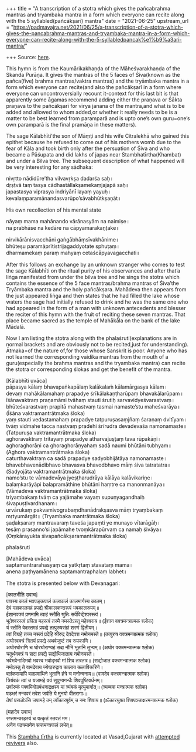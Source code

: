 +++
title = "A transcription of a stotra which gives the pañcabrahma mantras and tryambaka mantra in a form which everyone can recite along with the 5 syllabled(pañcākṣarī) mantra"
date = "2021-06-25"
upstream_url = "https://padmavajra.net/2021/06/25/a-transcription-of-a-stotra-which-gives-the-pancabrahma-mantras-and-tryambaka-mantra-in-a-form-which-everyone-can-recite-along-with-the-5-syllabledpancak%e1%b9%a3ari-mantra/"

+++
Source: [here](https://padmavajra.net/2021/06/25/a-transcription-of-a-stotra-which-gives-the-pancabrahma-mantras-and-tryambaka-mantra-in-a-form-which-everyone-can-recite-along-with-the-5-syllabledpancak%e1%b9%a3ari-mantra/).

This hymn is from the Kaumārikakhaṇḍa of the Māheśvarakhaṇḍa of the
Skanda Purāṇa. It gives the mantras of the 5 faces of Śiva(known as the
pañca(five) brahma mantras/vaktra mantras) and the tryāmbaka mantra in a
form which everyone can recite(and also the pañcākṣarī in a form where
everyone can uncontroversially recount it-context for this last bit is
that apparently some āgamas recommend adding either the praṇava or Śākta
praṇava to the pañcākṣarī for vīrya janana of the mantra,and what is to
be added and allowed to whom added,or whether it really needs to be is a
matter to be best learned from paramparā and is upto one’s own
guru=one’s own paramparā is the final pramāṇa in these matters).  
  

The sage Kālabhīti’the son of Māṃṭi and his wife Citralekhā who gained
this epithet because he refused to come out of his mothers womb due to
the fear of Kāla and took birth only after the persuation of Śiva and
who became a Pāśupata and did lakhs of japas near Stambhatīrtha(Khambat)
and under a Bilva tree. The subsequent description of what happened will
be very interesting for any sādhaka:

nivṛtto nādidūre’tha vilvavṛkṣa dadarśa saḥ।  
dṛṣṭvā taṃ tasya cādhastāllakṣamekaṃjajapā saḥ॥  
japastasya viprasya indriyānī layaṃ yayuḥ।  
kevalaṃparamānandasvarūpo’sāvabhūtkṣaṇāt॥

His own recollection of his mental state

nāyaṃ mama mahānando vārānasyām na naimiṣe।  
na prabhāse na kedāre na cāpyamarakaṇṭake॥

nirvikārānisvacchāni gaṅgābhāṃsīvakhānime॥  
bhūteṣu paramāprītistrijagaddyotate sphuṭaṃ।  
dharmamekaṃ paraṃ mahyaṃ cetaścāpyavagacchati॥

After this follows an exchange by an unknown stranger who comes to test
the sage Kālabhīti on the ritual purity of his observances and after
that’a liṅga manifested from under the bilva tree and he sings the
stotra which contains the essence of the 5 face mantras/brahma mantras
of Śiva’the Tryāmbaka mantra and the holy pañcākṣara. Mahādeva then
appears from the just appeared liṅga and then states that he had filled
the lake whose waters the sage had initially refused to drink and he was
the same one who had appeared in the form of a man with unknown
antecedents and blesser the reciter of this hymn with the fruit of
reciting these seven mantras. That place became sacred as the temple of
Mahākāla on the bank of the lake Mādalā.

Now I am listing the stotra along with the phalaśruti(explanations are
in normal brackets and are obviously not to be recited,just for
understanding). Ātmaka=of the nature of,for those whose Sanskrit is
poor. Anyone who has not learned the corresponding vaidika mantras from
the mouth of a guru(especially the brahma mantras and the tryambaka
mantra) can recite the stotra or corresponding ślokas and get the
benefit of the mantra.

\[Kālabhīti uvāca\]  
pāpasya kālaṃ bhavapaṅkapālaṃ kalākalaṁ kālamārgasya kālam।  
devaṃ mahākālamahaṃ prapadye śrīkālakaṇṭharūpaṃ bhavakālarūpam॥  
īśānavaktraṃ praṇamāmi tvāhaṃ stauti śrutiḥ sarvavidyeśvarastvaṃ।  
bhūteśvarastvaṃ prapitā mahastvaṃ tasmai namaste’stu maheśvarāya॥ (Īśāna
vaktramantrātmaka śloka)  
yaṃ stauti vedastamahaṃ prapadye tatpuruṣasaṃjñaṃ śaraṇaṃ dvitīyam।  
tvāṃ vidmahe tacca nastvaṃ pradehi śrīrudra devadevaśa namonamaste॥
(Tatpuruṣa vaktramantrātmaka śloka)  
aghoravaktraṃ tritayaṃ prapadye atharvajuṣṭaṃ tava rūpakāṇi।  
aghoraghorāṇi ca ghoraghorāṇyahaṃ sadā naumi bhūtāni tubhyam॥ (Aghora
vaktramantrātmaka śloka)  
caturthavaktraṃ ca sadā prapadye sadyobhijātāya namonamaste।  
bhavebhavenādibhavo bhavasva bhavodbhavo māṃ śiva tatratatra॥ (Sadyojāta
vaktramantrātmaka śloka)  
namo’stu te vāmadevāya jyeṣṭharudrāya kālāya kalāvikariṇe।  
balaṃkarāyāpi balapramāthine bhūtāni haṃtre ca manonmanāya॥ (Vāmadeva
vaktramantrātmaka śloka)  
triyaṃbakaṃ tvāṃ ca yajāmahe vayaṃ supuṇyagandhaiḥ śivapuṣṭivardhanam।  
urvārukaṃ pakvamivograbaṃdhanādrakṣasva māṃ tryaṃbakaṃ mṛtyumārgāt॥
(Tryambaka mantrātmaka śloka)  
ṣaḍakṣaraṃ mantravaraṃ taveśa japaṃti ye munayo vītarāgāḥ।  
teṣāṃ prasanno’si japāmahe tvoṃkārapūrvaṃ ca namaḥ śivāya॥ (Oṃkārayukta
śivapañcākṣaramantrātmaka śloka)

phalaśruti

\[Mahādeva uvāca\]  
saptamantrarahasyaṃ ca yatkṛtaṃ stavataṃ mama।  
anena paṭhyamānena saptamantraphalaṃ labhet॥  
  
The stotra is presented below with Devanagari:

\[कालभीति उवाच\]  
पापस्य कालं भवपङ्कपालं कलाकलं कालमार्गस्य कालम्।  
देवं महाकालमहं प्रपद्ये श्रीकालकण्ठरूपं भवकालरूपम्॥  
ईशानवक्त्रं प्रणमामि त्वाहं स्तौति श्रुतिः सर्वविद्येश्वरस्त्वं।  
भूतेश्वरस्त्वं प्रपिता महस्त्वं तस्मै नमस्तेऽस्तु महेश्वराय॥ (ईशान
वक्त्रमन्त्रात्मक श्लोक)  
यं स्तौति वेदस्तमहं प्रपद्ये तत्पुरुषसंज्ञं शरणं द्वितीयम्।  
त्वां विद्महे तच्च नस्त्वं प्रदेहि श्रीरुद्र देवदेवश नमोनमस्ते॥
(तत्पुरुष वक्त्रमन्त्रात्मक श्लोक)  
अघोरवक्त्रं त्रितयं प्रपद्ये अथर्वजुष्टं तव रूपकाणि।  
अघोरघोराणि च घोरघोराण्यहं सदा नौमि भूतानि तुभ्यम्॥ (अघोर
वक्त्रमन्त्रात्मक श्लोक)  
चतुर्थवक्त्रं च सदा प्रपद्ये सद्योभिजाताय नमोनमस्ते।  
भवेभवेनादिभवो भवस्व भवोद्भवो मां शिव तत्रतत्र॥ (सद्योजात
वक्त्रमन्त्रात्मक श्लोक)  
नमोऽस्तु ते वामदेवाय ज्येष्ठरुद्राय कालाय कलाविकरिणे।  
बलंकरायापि बलप्रमाथिने भूतानि हंत्रे च मनोन्मनाय॥ (वामदेव
वक्त्रमन्त्रात्मक श्लोक)  
त्रियंबकं त्वां च यजामहे वयं सुपुण्यगन्धैः शिवपुष्टिवर्धनम्।  
उर्वारुकं पक्वमिवोग्रबंधनाद्रक्षस्व मां त्र्यंबकं मृत्युमार्गात्॥
(त्र्यम्बक मन्त्रात्मक श्लोक)  
षडक्षरं मन्त्रवरं तवेश जपंति ये मुनयो वीतरागाः।  
तेषां प्रसन्नोऽसि जपामहे तम् त्वोंकारपूर्वम् च नमः शिवाय॥ (ॐकारयुक्त
शिवपञ्चाक्षरमन्त्रात्मक श्लोक)

\[महादेव उवाच\]  
सप्तमन्त्ररहस्यं च यत्कृतं स्तवतं मम।  
अनेन पठ्यमानेन सप्तमन्त्रफलं लभेत्॥

This [Stambha
tīrtha](http://myupaasana.blogspot.com/2012/10/mahi-river-and-mahi-saagar-sangam-teerth.html)
is currently located at Vasad,Gujarat with [attempted
revivers](https://www.vngt.in/) also.
